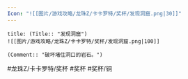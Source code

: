 ```yaml
---
Icon: "![[图片/游戏攻略/龙珠Z/卡卡罗特/奖杯/发现洞窟.png|30]]"
---
```

```ad-common-bronze-trophy
title: (Title:: "发现洞窟")
![[图片/游戏攻略/龙珠Z/卡卡罗特/奖杯/发现洞窟.png|100]]

(Comment:: "破坏堵住洞口的岩石。")
```

#龙珠Z/卡卡罗特/奖杯 #奖杯 #奖杯/铜
